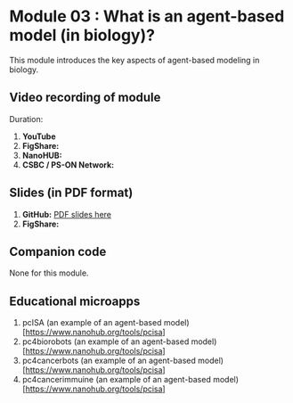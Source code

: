 # Module 03 : What is an agent-based model (in biology)?
This module introduces the key aspects of agent-based modeling in biology. 

## Video recording of module 
Duration: 
1. **YouTube**
1. **FigShare:**
1. **NanoHUB:**
1. **CSBC / PS-ON Network:** 

## Slides (in PDF format)

1. **GitHub:** [PDF slides here](https://github.com/physicell-training/03-What-is-ABM/blob/master/02-What-is-ABM.pdf)
1. **FigShare:** 

## Companion code
None for this module. 

## Educational microapps 
1. pcISA (an example of an agent-based model) [https://www.nanohub.org/tools/pcisa] 
1. pc4biorobots (an example of an agent-based model) [https://www.nanohub.org/tools/pcisa] 
1. pc4cancerbots (an example of an agent-based model) [https://www.nanohub.org/tools/pcisa] 
1. pc4cancerimmuine (an example of an agent-based model) [https://www.nanohub.org/tools/pcisa] 


